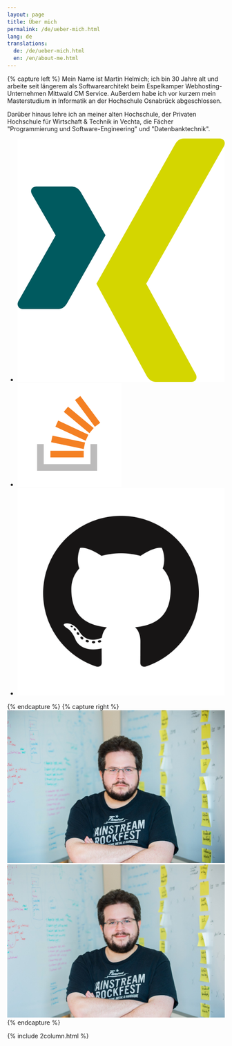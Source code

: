 ```yaml
---
layout: page
title: Über mich
permalink: /de/ueber-mich.html
lang: de
translations:
  de: /de/ueber-mich.html
  en: /en/about-me.html
---
```


{% capture left %}
Mein Name ist Martin Helmich; ich bin 30 Jahre alt und arbeite seit längerem als Softwarearchitekt beim Espelkamper Webhosting-Unternehmen Mittwald CM Service. Außerdem habe ich vor kurzem mein Masterstudium in Informatik an der Hochschule Osnabrück abgeschlossen.

Darüber hinaus lehre ich an meiner alten Hochschule, der Privaten Hochschule für Wirtschaft & Technik in Vechta, die Fächer "Programmierung und Software-Engineering" und "Datenbanktechnik".

<ul class="social-links">
  <li><a href="https://www.xing.com/profile/Martin_Helmich3"><img src="/assets/social/xing.svg"></a></li>
  <li><a href="https://stackoverflow.com/users/story/1995300"><img src="/assets/social/stackoverflow.svg"></a></li>
  <li><a href="https://github.com/martin-helmich"><img src="/assets/social/github.png"></a></li>
</ul>

{% endcapture %}
{% capture right %}
  <img src="/assets/martin-grumpy.jpg" class="img-responsive z-depth-1" id="martin-grumpy" />
  <img src="/assets/martin-happy.jpg" class="img-responsive z-depth-1 d-none" id="martin-happy" />
{% endcapture %}

{% include 2column.html %}
